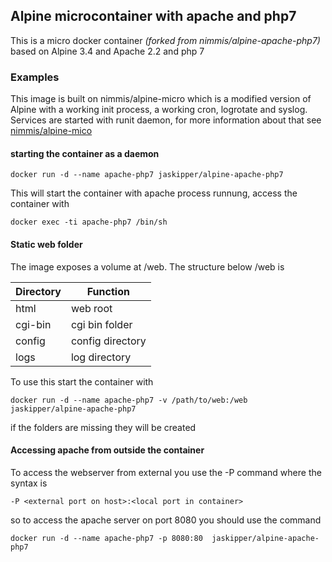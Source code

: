 ## Alpine microcontainer with apache and php7

This is a micro docker container *(forked from nimmis/alpine-apache-php7)* based on Alpine 3.4 and Apache 2.2 and php 7

### Examples

This image is built on nimmis/alpine-micro which is a modified version of Alpine with a working
init process, a working cron, logrotate and syslog. Services are started with
runit daemon, for more information about that see [nimmis/alpine-mico](https://registry.hub.docker.com/u/nimmis/alpine-micro/)


#### starting the container as a daemon

	docker run -d --name apache-php7 jaskipper/alpine-apache-php7

This will start the container with apache process runnung, access the container with

	docker exec -ti apache-php7 /bin/sh

#### Static web folder

The image exposes a volume at /web. The structure below /web is

| Directory | Function |
| --------- | -------- |
| html | web root |
| cgi-bin | cgi bin folder |
| config | config directory |
| logs | log directory |

To use this start the container with

	docker run -d --name apache-php7 -v /path/to/web:/web jaskipper/alpine-apache-php7

if the folders are missing they will be created

#### Accessing apache from outside the container

To access the webserver from external you use the -P command where the syntax is

	-P <external port on host>:<local port in container>

so to access the apache server on port 8080 you should use the command

	docker run -d --name apache-php7 -p 8080:80  jaskipper/alpine-apache-php7
